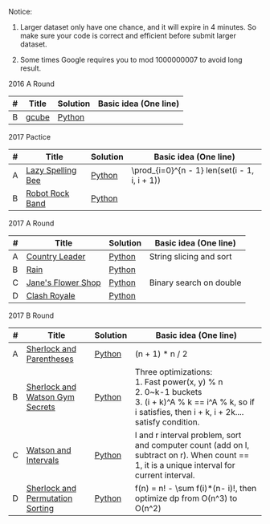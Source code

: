 Notice:

1. Larger dataset only have one chance, and it will expire in 4 minutes. So make sure your code is correct and efficient before submit larger dataset.

2. Some times Google requires you to mod 1000000007 to avoid long result.

2016 A Round

| # | Title | Solution | Basic idea (One line) |
|---| ----- | -------- | --------------------- |
| B | [gcube](https://code.google.com/codejam/contest/4284486/dashboard#s=p1) | [Python]() | |


2017 Pactice

| # | Title | Solution | Basic idea (One line) |
|---| ----- | -------- | --------------------- |
| A | [Lazy Spelling Bee](https://code.google.com/codejam/contest/5254486/dashboard#s=p0) | [Python]() | \prod_{i=0}^{n - 1} len(set(i - 1, i, i + 1))|
| B | [Robot Rock Band](https://code.google.com/codejam/contest/5254486/dashboard#s=p1) | [Python]() | |



2017 A Round

| # | Title | Solution | Basic idea (One line) |
|---| ----- | -------- | --------------------- |
| A | [Country Leader](https://code.google.com/codejam/contest/11274486/dashboard#s=p0) | [Python]() | String slicing and sort |
| B | [Rain](https://code.google.com/codejam/contest/11274486/dashboard#s=p1) | [Python](https://github.com/qiyuangong/Google_APAC/blob/master/2017_A/B_Rain.py) | |
| C | [Jane's Flower Shop](https://code.google.com/codejam/contest/11274486/dashboard#s=p2) | [Python](https://github.com/qiyuangong/Google_APAC/blob/master/2017_A/C_Jane's_Flower_Shop.py) | Binary search on double |
| D | [Clash Royale](https://code.google.com/codejam/contest/11274486/dashboard#s=p3) | [Python](https://github.com/qiyuangong/Google_APAC/blob/master/2017_A/D_Clash_Royale.py) | |



2017 B Round

| # | Title | Solution | Basic idea (One line) |
|---| ----- | -------- | --------------------- |
| A | [Sherlock and Parentheses](https://code.google.com/codejam/contest/5254487/dashboard#s=p0) | [Python](https://github.com/qiyuangong/Google_APAC/blob/master/2017_B/A_Sherlock_and_Parentheses.py) | (n + 1) * n / 2 | 
| B | [Sherlock and Watson Gym Secrets](https://code.google.com/codejam/contest/5254487/dashboard#s=p1) | [Python](https://github.com/qiyuangong/Google_APAC/blob/master/2017_B/B_Sherlock_and_Watson_Gym_Secrets.py) | Three optimizations:<br>1. Fast power(x, y) % n<br>2. 0~k-1 buckets<br>3. (i + k)^A % k == i^A % k, so if i satisfies, then i + k, i + 2k.... satisfy condition. |
| C | [Watson and Intervals](https://code.google.com/codejam/contest/5254487/dashboard#s=p2) | [Python](https://github.com/qiyuangong/Google_APAC/blob/master/2017_B/C_Watson_and_Intervals.py) | l and r interval problem, sort and computer count (add on l, subtract on r). When count == 1, it is a unique interval for current interval. |
| D | [Sherlock and Permutation Sorting](https://code.google.com/codejam/contest/5254487/dashboard#s=p3) | [Python](https://github.com/qiyuangong/Google_APAC/blob/master/2017_B/D_Sherlock_and_Permutation_Sorting.py) | f(n) = n! - \sum f(i)*(n- i)!, then optimize dp from O(n^3) to O(n^2) | 